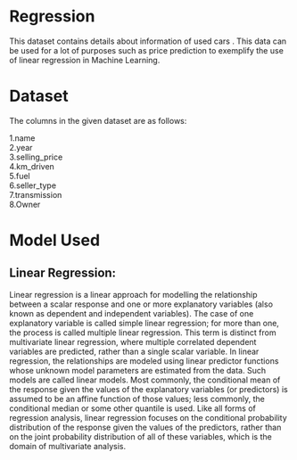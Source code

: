 # Regression
This dataset contains details about information of used cars . This data can be used for a lot of purposes such as price prediction to exemplify the use of linear regression in Machine Learning. 

# Dataset
The columns in the given dataset are as follows:

1.name<br />
2.year<br />
3.selling_price<br />
4.km_driven<br />
5.fuel<br />
6.seller_type<br />
7.transmission<br />
8.Owner<br />

# Model Used
## Linear Regression:
Linear regression is a linear approach for modelling the relationship between a scalar response and one or more explanatory variables (also known as dependent and independent variables). The case of one explanatory variable is called simple linear regression; for more than one, the process is called multiple linear regression. This term is distinct from multivariate linear regression, where multiple correlated dependent variables are predicted, rather than a single scalar variable. In linear regression, the relationships are modeled using linear predictor functions whose unknown model parameters are estimated from the data. Such models are called linear models. Most commonly, the conditional mean of the response given the values of the explanatory variables (or predictors) is assumed to be an affine function of those values; less commonly, the conditional median or some other quantile is used. Like all forms of regression analysis, linear regression focuses on the conditional probability distribution of the response given the values of the predictors, rather than on the joint probability distribution of all of these variables, which is the domain of multivariate analysis.
